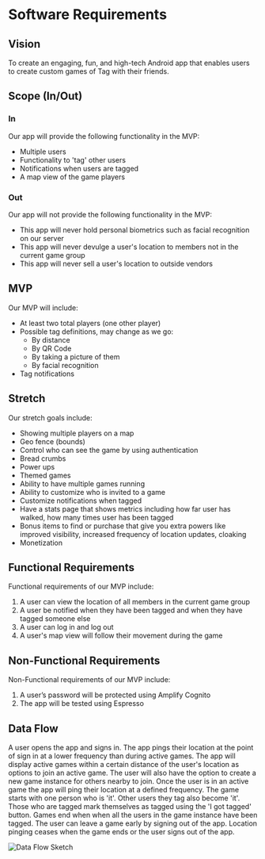 # Software Requirements

## Vision
To create an engaging, fun, and high-tech Android app that enables users to create custom games of Tag with their friends.

## Scope (In/Out)
### In
Our app will provide the following functionality in the MVP:
* Multiple users
* Functionality to 'tag' other users
* Notifications when users are tagged
* A map view of the game players

### Out
Our app will not provide the following functionality in the MVP:
* This app will never hold personal biometrics such as facial recognition on our server
* This app will never devulge a user's location to members not in the current game group
* This app will never sell a user's location to outside vendors

## MVP
Our MVP will include:
* At least two total players (one other player) 
* Possible tag definitions, may change as we go:
    * By distance
    * By QR Code 
    * By taking a picture of them
    * By facial recognition 
* Tag notifications

## Stretch
Our stretch goals include:
* Showing multiple players on a map
* Geo fence (bounds)
* Control who can see the game by using authentication
* Bread crumbs
* Power ups
* Themed games
* Ability to have multiple games running
* Ability to customize who is invited to a game
* Customize notifications when tagged
* Have a stats page that shows metrics including how far user has walked, how many times user has been tagged
* Bonus items to find or purchase that give you extra powers like improved visibility, increased frequency of location updates, cloaking
* Monetization

## Functional Requirements
Functional requirements of our MVP include:
1.	A user can view the location of all members in the current game group
2.	A user be notified when they have been tagged and when they have tagged someone else
3.	A user can log in and log out
4. A user's map view will follow their movement during the game

## Non-Functional Requirements
Non-Functional requirements of our MVP include:
1.	A user’s password will be protected using Amplify Cognito
2. The app will be tested using Espresso

## Data Flow 
A user opens the app and signs in. The app pings their location at the point of sign in at a lower frequency than during active games. The app will display active games within a certain distance of the user's location as options to join an active game. The user will also have the option to create a new game instance for others nearby to join. Once the user is in an active game the app will ping their location at a defined frequency. The game starts with one person who is 'it'. Other users they tag also become 'it'. Those who are tagged mark themselves as tagged using the 'I got tagged' button. Games end when when all the users in the game instance have been tagged. The user can leave a game early by signing out of the app. Location pinging ceases when the game ends or the user signs out of the app.

![Data Flow Sketch]()

